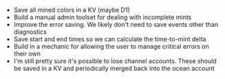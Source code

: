 * Save all mined colors in a KV (maybe D1)
* Build a manual admin toolset for dealing with incomplete mints
* Improve the error saving. We likely don't need to save events other than diagnostics
* Save start and end times so we can calculate the time-to-mint delta
* Build in a mechanic for allowing the user to manage critical errors on their own
* I'm still pretty sure it's possible to lose channel accounts. These should be saved in a KV and periodically merged back into the ocean account